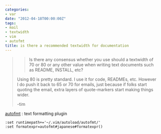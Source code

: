 ```yaml
---
categories:
- var
date: "2012-04-18T00:00:00Z"
tags:
- mail
- textwidth
- vim
- autofmt
title: is there a recommended textwidth for documentation
---
```


> > Is there any consensus whether you use should a textwidth of 70 or 80
> > or any other value when writing text documents such as README,
> > INSTALL, etc?
> 
> Using 80 is pretty standard.  I use it for code, READMEs, etc.
> However I do push it back to 65 or 70 for emails, just because if
> folks start quoting the email, extra layers of quote-markers
> start making things wider.
> 
> -tim 

[autofmt][1] : text formatting plugin 

    :set runtimepath+='~/.vim/autoload/autofmt/'
    :set formatexpr=autofmt#japanese#formatexpr()

[1]: http://www.vim.org/scripts/script.php?script_id=1939
